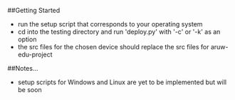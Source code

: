 ##Getting Started
- run the setup script that corresponds to your operating system
- cd into the testing directory and run 'deploy.py' with '-c' or '-k' as an option
- the src files for the chosen device should replace the src files for aruw-edu-project

##Notes...
- setup scripts for Windows and Linux are yet to be implemented but will be soon

